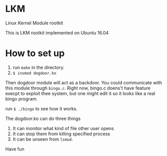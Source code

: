 # LKM
Linux Kernel Module rootkit

This is LKM rootkit implemented on Ubuntu 16.04

# How to set up

1. run `make` in the directory.
2. `$ insmod dogdoor.ko`

Then dogdoor module will act as a backdoor. You could communicate with this module through `bingo.c`.
Right now, bingo.c doens't have feature execpt to exploit thee system, but one might edit it so it looks like a real bingo program.

run `$ ./bingo` to see how it works.

The dogdoor.ko can do three things

1. It can monitor what kind of file other user opens
2. It can stop them from killing specified process
3. It can be unseen from `lsmod`.

Have fun
